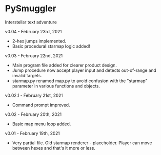 # PySmuggler
Interstellar text adventure

v0.04 - February 23rd, 2021
- 2-hex jumps implemented.
- Basic procedural starmap logic added!

v0.03 - February 22nd, 2021
- Main program file added for clearer product design.
- Jump procedure now accept player input and detects out-of-range and invalid targets.
- starmap.py renamed map.py to avoid confusion with the "starmap" parameter in various functions and objects.

v0.02.1 - February 21st, 2021
- Command prompt improved.

v0.02 - February 20th, 2021
- Basic map menu loop added.

v0.01 - February 19th, 2021
- Very partial file. Old starmap renderer - placeholder. Player can move between hexes and that's it more or less.
